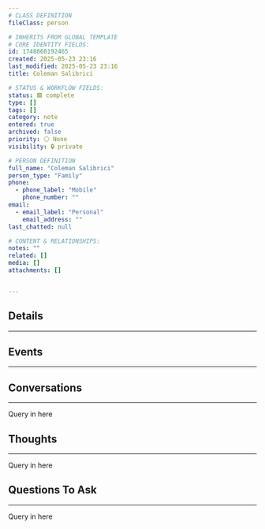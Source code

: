 ```yaml
---
# CLASS DEFINITION
fileClass: person

# INHERITS FROM GLOBAL TEMPLATE
# CORE IDENTITY FIELDS:
id: 1748060192465
created: 2025-05-23 23:16
last_modified: 2025-05-23 23:16
title: Coleman Salibrici

# STATUS & WORKFLOW FIELDS:
status: 🟩 complete
type: []
tags: []
category: note
entered: true
archived: false
priority: ⚪ None
visibility: 🔒 private

# PERSON DEFINITION
full_name: "Coleman Salibrici"
person_type: "Family"
phone:
  - phone_label: "Mobile"
    phone_number: ""
email:
  - email_label: "Personal"
    email_address: ""
last_chatted: null

# CONTENT & RELATIONSHIPS:
notes: ""
related: []
media: []
attachments: []


---
```


## Details
---

## Events
---

## Conversations
---
Query in here


## Thoughts
---
Query in here


## Questions To Ask
---
Query in here
